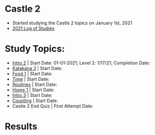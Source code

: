 # Castle 2
* Started studying the Castle 2 topics on January 1st, 2021
* [2021 Log of Studies](https://github.com/EO4wellness/T-I-L/blob/main/polyglot/japon%C3%A9s/logs/2021_log.md) 

# Study Topics:
* [Intro 2](https://github.com/EO4wellness/T-I-L/blob/main/polyglot/japon%C3%A9s/Castle-2/Intro-2.md) | Start Date: 01-01-2021; Level 2: 1/17/21;  Completion Date: 
* [Katakana 3](https://github.com/EO4wellness/T-I-L/blob/main/polyglot/japon%C3%A9s/Castle-2/Katakana%203.md) | Start Date: 
* [Food 1](https://github.com/EO4wellness/T-I-L/blob/main/polyglot/japon%C3%A9s/Castle-2/Food-1.md) | Start Date: 
* [Time](https://github.com/EO4wellness/T-I-L/blob/main/polyglot/japon%C3%A9s/Castle-2/Time.md)  | Start Date: 
* [Routines](https://github.com/EO4wellness/T-I-L/blob/main/polyglot/japon%C3%A9s/Castle-2/Routines.md)  | Start Date: 
* [Home 1](https://github.com/EO4wellness/T-I-L/blob/main/polyglot/japon%C3%A9s/Castle-2/Home-1.md)  | Start Date: 
* [Intro 3](https://github.com/EO4wellness/T-I-L/blob/main/polyglot/japon%C3%A9s/Castle-2/Intro-3.md) | Start Date: 
* [Counting](https://github.com/EO4wellness/T-I-L/blob/main/polyglot/japon%C3%A9s/Castle-2/Counting.md)  | Start Date: 
* Castle 2 End Quiz | First Attempt Date: 

# Results 

